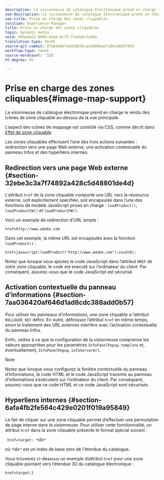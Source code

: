 ```yaml
---
description: La visionneuse de catalogue électronique prend en charge le rendu des icônes de zone cliquable au-dessus de la vue principale.
seo-description: La visionneuse de catalogue électronique prend en charge le rendu des icônes de zone cliquable au-dessus de la vue principale.
seo-title: Prise en charge des zones cliquables
solution: Experience Manager
title: Prise en charge des zones cliquables
topic: Dynamic media
uuid: 69aeda21-909d-45da-bcf5-73ade8c5adda
translation-type: tm+mt
source-git-commit: 97a84e8e7edd3d834ca42069eae7c09c00d57938
workflow-type: tm+mt
source-wordcount: '325'
ht-degree: 0%

---
```



# Prise en charge des zones cliquables{#image-map-support}

La visionneuse de catalogue électronique prend en charge le rendu des icônes de zone cliquable au-dessus de la vue principale.

L’aspect des icônes de mappage est contrôlé via CSS, comme décrit dans [Effet de zone cliquable](../../c-html5-s7-aem-asset-viewers/c-html5-20-ecatalog-viewer-about/c-html5-20-ecatalog-viewer-customizingviewer/r-html5-ecatalog-viewer-20-customize-imagemapeffect.md#reference-261df27d1ed145c882b26b88e33a0289).

Les zones cliquables effectuent l’une des trois actions suivantes : redirection vers une page Web externe, une activation contextuelle du panneau Infos et des hyperliens internes.

## Redirection vers une page Web externe {#section-32ebe3c3a7f74892a428c5d48801de4d}

L’attribut `href` de la zone cliquable comporte une URL vers la ressource externe, soit explicitement spécifiée, soit encapsulée dans l’une des fonctions de modèle JavaScript prises en charge : `loadProduct()`, `loadProductCW()` et `loadProductPW()`.

Voici un exemple de redirection d’URL simple :

`href=http://www.adobe.com`

Dans cet exemple, la même URL est encapsulée avec la fonction `loadProduct()` :

`href=javascript:loadProduct("http://www.adobe.com");void(0);`

Notez que lorsque vous ajoutez le code JavaScript dans l’attribut `HREF` de votre zone cliquable, le code est exécuté sur l’ordinateur du client. Par conséquent, assurez-vous que le code JavaScript est sécurisé.

## Activation contextuelle du panneau d’informations {#section-7aa036420af646d1ad8cdc388add0b57}

Pour utiliser les panneaux d’informations, une zone cliquable a l’attribut `ROLLOVER_KEY` défini. En outre, définissez l’attribut `href` en même temps, sinon le traitement des URL externes interfère avec l’activation contextuelle du panneau Infos.

Enfin, veillez à ce que la configuration de la visionneuse comprenne les valeurs appropriées pour les paramètres `InfoPanelPopup.template` et, éventuellement, `InfoPanelPopup.infoServerUrl`.

>[!NOTE]
>
>Notez que lorsque vous configurez la fenêtre contextuelle du panneau d’informations, le code HTML et le code JavaScript transmis au panneau d’informations s’exécutent sur l’ordinateur du client. Par conséquent, assurez-vous que ce code HTML et ce code JavaScript sont sécurisés.

## Hyperliens internes {#section-6afa4fb2fe564c429e0201f019a95849}

Le fait de cliquer sur une zone cliquable permet d’effectuer une permutation de page interne dans la visionneuse. Pour utiliser cette fonctionnalité, un attribut `href` dans la zone cliquable présente le format spécial suivant :

` href=target: *`idx`*`

où `*`idx`*` est un index de base zéro de l&#39;étendue du catalogue.

Vous trouverez ci-dessous un exemple d’attribut `href` pour une zone cliquable pointant vers l’étendue 3D du catalogue électronique :

`href=target:2`
